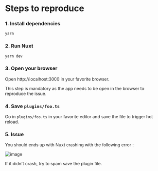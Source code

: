 # Steps to reproduce

### 1. Install dependencies

```sh
yarn
```

### 2. Run Nuxt

```sh
yarn dev
```

### 3. Open your browser

Open http://localhost:3000 in your favorite browser.

This step is mandatory as the app needs to be open in the browser to reproduce the issue.

### 4. Save `plugins/foo.ts`

Go in `plugins/foo.ts` in your favorite editor and save the file to trigger hot reload.

### 5. Issue

You should ends up with Nuxt crashing with the following error :

![image](https://user-images.githubusercontent.com/25272043/159538872-6b231ec9-5a8a-4d93-a745-70e80677681d.png)

If it didn't crash, try to spam save the plugin file.
